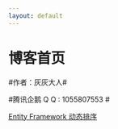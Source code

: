 ```yaml
---
layout: default
---
```


# 博客首页 #

#作者：灰灰大人#

#腾讯企鹅 Q Q : 1055807553 #

[Entity Framework 动态排序](/entity-framework-dynamic-order/)
